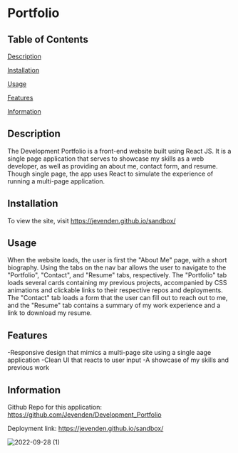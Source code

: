 # Portfolio

## Table of Contents

[Description](#description)

[Installation](#installation)

[Usage](#usage)

[Features](#features)

[Information](#information)

## Description

The Development Portfolio is a front-end website built using React JS. It is a single page application that serves to showcase my skills as a web developer, as well as providing an about me, contact form, and resume. Though single page, the app uses React to simulate the experience of running a multi-page application.

## Installation

To view the site, visit https://jevenden.github.io/sandbox/

## Usage

When the website loads, the user is first the "About Me" page, with a short biography. Using the tabs on the nav bar allows the user to navigate to the "Portfolio", "Contact", and "Resume" tabs, respectively. The "Portfolio" tab loads several cards containing my previous projects, accompanied by CSS animations and clickable links to their respective repos and deployments. The "Contact" tab loads a form that the user can fill out to reach out to me, and the "Resume" tab contains a summary of my work experience and a link to download my resume.

## Features

-Responsive design that mimics a multi-page site using a single aage application
-Clean UI that reacts to user input
-A showcase of my skills and previous work

## Information

Github Repo for this application: https://github.com/Jevenden/Development_Portfolio

Deployment link: https://jevenden.github.io/sandbox/

![2022-09-28 (1)](https://user-images.githubusercontent.com/102879070/192926261-d8115737-dd42-4631-a092-7bcc3b43cc19.png)
